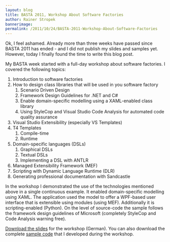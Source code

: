 ```yaml
---
layout: blog
title: BASTA 2011, Workshop About Software Factories
author: Rainer Stropek
bannerimage: 
permalink: /2011/10/24/BASTA-2011-Workshop-About-Software-Factories
---
```


<p xmlns="http://www.w3.org/1999/xhtml">Ok, I feel ashamed. Already more than three weeks have passed since BASTA 2011 has ended - and I did not publish my slides and samples yet. However, today I finally found the time to write this blog post.</p><p xmlns="http://www.w3.org/1999/xhtml">My BASTA week started with a full-day workshop about software factories. I covered the following topics:</p><ol xmlns="http://www.w3.org/1999/xhtml">
  <li>Introduction to software factories</li>
  <li>How to design class libraries that will be used in you software factory

<ol><li>Scenario Driven Design</li><li>Framework Design Guidelines for .NET and C#</li><li>Enable domain-specific modelling using a XAML-enabled class library</li><li>Using StyleCop and Visual Studio Code Analysis for automated code quality assurance</li></ol></li>
  <li>Visual Studio Extensibility (especially VS Templates)</li>
  <li>T4 Templates

<ol><li>Compile-time</li><li>Runtime</li></ol></li>
  <li>Domain-specific languages (DSLs)

<ol><li>Graphical DSLs</li><li>Textual DSLs</li><li>Implementing a DSL with ANTLR</li></ol></li>
  <li>Managed Extensibility Framework (MEF)</li>
  <li>Scripting with Dynamic Language Runtime (DLR)</li>
  <li>Generating professional documentation with Sandcastle</li>
</ol><p xmlns="http://www.w3.org/1999/xhtml">In the workshop I demonstrated the use of the technologies mentioned above in a single continuous example. It enabled domain-specific modelling using XAML. The application used the model to offer a WPF-based user interface that is extensible using modules (using MEF). Additionally it is scripting-enabled (Python). On the level of source-code the sample follows the framework design guidelines of Microsoft (completely StyleCop and Code Analysis warning free).</p><p xmlns="http://www.w3.org/1999/xhtml">
  <a href="{{site.baseurl}}/images/blog/2011/10/BASTA 2011 - Der Weg zur CSharp-Softwarefabrik.pdf">Download the slides</a> for the workshop (German). You can also download the complete <a href="{{site.baseurl}}/images/blog/2011/10/SoftwareFactoryFinishedSample.zip">sample code</a> that I developed during the workshop.</p>